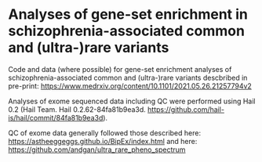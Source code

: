 # Analyses of gene-set enrichment in schizophrenia-associated common and (ultra-)rare variants

Code and data (where possible) for gene-set enrichment analyses of schizophrenia-associated common and (ultra-)rare variants descbribed in pre-print: https://www.medrxiv.org/content/10.1101/2021.05.26.21257794v2  

Analyses of exome sequenced data including QC were performed using Hail 0.2 (Hail Team. Hail 0.2.62-84fa81b9ea3d. https://github.com/hail-is/hail/commit/84fa81b9ea3d). 

QC of exome data generally followed those described here: https://astheeggeggs.github.io/BipEx/index.html and here: https://github.com/andgan/ultra_rare_pheno_spectrum 
